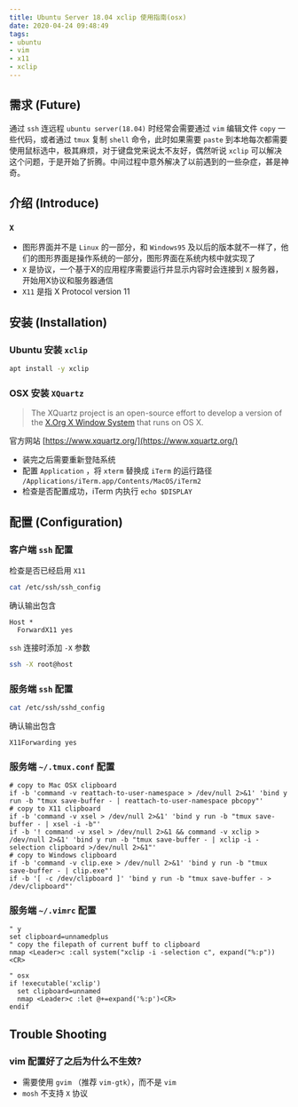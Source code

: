 ```yaml
---
title: Ubuntu Server 18.04 xclip 使用指南(osx)
date: 2020-04-24 09:48:49
tags:
- ubuntu
- vim
- x11
- xclip
---
```


## 需求 (Future)

通过 `ssh` 连远程 `ubuntu server(18.04)` 时经常会需要通过 `vim` 编辑文件 `copy` 一些代码，或者通过 `tmux` 复制 `shell` 命令，此时如果需要 `paste` 到本地每次都需要使用鼠标选中，极其麻烦，对于键盘党来说太不友好，偶然听说 `xclip` 可以解决这个问题，于是开始了折腾。中间过程中意外解决了以前遇到的一些杂症，甚是神奇。

## 介绍 (Introduce)

### `X`

- 图形界面并不是 `Linux` 的一部分，和 `Windows95` 及以后的版本就不一样了，他们的图形界面是操作系统的一部分，图形界面在系统内核中就实现了
- `X` 是协议，一个基于X的应用程序需要运行并显示内容时会连接到 `X` 服务器，开始用X协议和服务器通信
- `X11` 是指 X Protocol version 11

## 安装 (Installation)

### Ubuntu 安装 `xclip`

```bash
apt install -y xclip
```

### OSX 安装 `XQuartz`

> The XQuartz project is an open-source effort to develop a version of the [X.Org X Window System](https://www.x.org/) that runs on OS X.

官方网站  [https://www.xquartz.org/](https://www.xquartz.org/)

- 装完之后需要重新登陆系统
- 配置 `Application` ，将 `xterm` 替换成 `iTerm` 的运行路径 `/Applications/iTerm.app/Contents/MacOS/iTerm2` 
- 检查是否配置成功，iTerm 内执行 `echo $DISPLAY`

## 配置 (Configuration)

### 客户端 `ssh` 配置

检查是否已经启用 `X11`

```bash
cat /etc/ssh/ssh_config
```

确认输出包含

```
Host *
  ForwardX11 yes
```

`ssh` 连接时添加 `-X` 参数

```bash
ssh -X root@host
```

### 服务端 `ssh` 配置

```bash
cat /etc/ssh/sshd_config
```

确认输出包含

```
X11Forwarding yes
```

### 服务端 `~/.tmux.conf` 配置

```
# copy to Mac OSX clipboard
if -b 'command -v reattach-to-user-namespace > /dev/null 2>&1' 'bind y run -b "tmux save-buffer - | reattach-to-user-namespace pbcopy"'
# copy to X11 clipboard
if -b 'command -v xsel > /dev/null 2>&1' 'bind y run -b "tmux save-buffer - | xsel -i -b"'
if -b '! command -v xsel > /dev/null 2>&1 && command -v xclip > /dev/null 2>&1' 'bind y run -b "tmux save-buffer - | xclip -i -selection clipboard >/dev/null 2>&1"'
# copy to Windows clipboard
if -b 'command -v clip.exe > /dev/null 2>&1' 'bind y run -b "tmux save-buffer - | clip.exe"'
if -b '[ -c /dev/clipboard ]' 'bind y run -b "tmux save-buffer - > /dev/clipboard"'
```

### 服务端 `~/.vimrc` 配置

```vim
" y
set clipboard=unnamedplus
" copy the filepath of current buff to clipboard
nmap <Leader>c :call system("xclip -i -selection c", expand("%:p"))<CR>

" osx
if !executable('xclip')
  set clipboard=unnamed
  nmap <Leader>c :let @+=expand('%:p')<CR>
endif
```

## Trouble Shooting

### vim 配置好了之后为什么不生效?

- 需要使用 `gvim` （推荐  `vim-gtk`），而不是 `vim`
- `mosh` 不支持 `X` 协议
<!--stackedit_data:
eyJoaXN0b3J5IjpbLTIwMjc1OTQ5NTMsNjI4MTMwNTI1LDE5Mz
kwMzI0NzEsNzU4MDY0MzYwLDE3NDIzNTU5MThdfQ==
-->